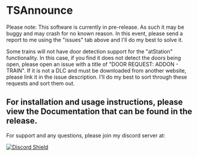 # TSAnnounce

Please note: This software is currently in pre-release. As such it may be buggy and may crash for no known reason. In this event, please send a report to me using the "issues" tab above and I'll do my best to solve it.

Some trains will not have door detection support for the "atStation" functionality. In this case, if you find it does not detect the doors being open, please open an issue with a title of "DOOR REQUEST: ADDON - TRAIN". If it is not a DLC and must be downloaded from another website, please link it in the issue description. I'll do my best to sort through these requests and sort them out.

## For installation and usage instructions, please view the Documentation that can be found in the release.

For support and any questions, please join my discord server at:


[![Discord Shield](https://discordapp.com/api/guilds/957593187743068160/widget.png?style=shield)](https://discord.gg/9mGHwtkvGB)
